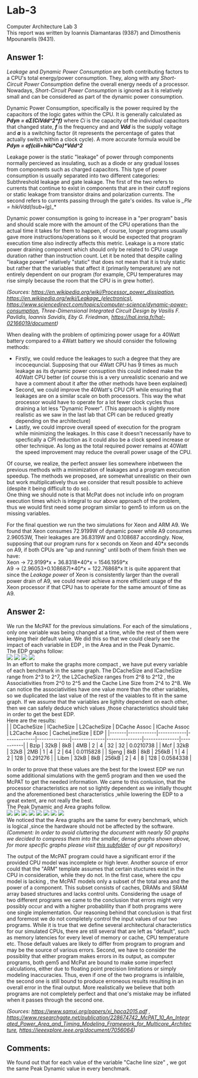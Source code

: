 # Lab-3  

Computer Architecture Lab 3  
This report was written by Ioannis Diamantaras (9387) and Dimosthenis Mpounarelis (9431).  

## Answer 1:
_Leakage_ and _Dynamic Power Consumption_ are both contributing factors to a CPU's total energy/power consumption. They, along with any _Short-Circuit Power Consumption_ define the overall energy needs of a processor. Nowadays, _Short-Circuit Power Consumption_ is ignored as it is relatively small and can be considered as part of the dynamic power consumption.  
  
Dynamic Power Consumption, specifically is the power required by the capacitors of the logic gates within the CPU. It is generally calculated as **_Pdyn = a*Σ(Ci*Vdd^2*f)_** where _Ci_ is the capacity of the individual capacitors that changed state, **_f_** is the frequency and and **_Vdd_** is the supply voltage and **_a_** is a switching factor (it represents the percentage of gates that actually switch within a clock cycle). A more accurate formula would be **_Pdyn = a*f*(ci*li+hi*ki*Co)*Vdd^2_**  
  
Leakage power is the static "leakage" of power through components normally percieved as insulating, such as a diode or any gradual losses from components such as charged capacitors. This type of power consumption is usually separated into two different categories: Subthreshold leakage and gate leakage. The first of the two refers to currents that continue to exist in components that are in their cutoff regions or static leakage from transistor drains and polarization currents. The second refers to currents passing through the gate's oxides. Its value is **_Ple = hi*ki*Vdd*(Isub+Ig)_**  
  
Dynamic power consumption is going to increase in a "per program" basis and should scale more with the amount of the CPU operations than the actual time it takes for them to happen, of course, longer programs usually gave more instructions/operations so it would be expected that program execution time also indirectly affects this metric. Leakage is a more static power draining component which should only be related to CPU usage duration rather than instruction count. Let it be noted that despite calling "leakage power" relatively "static" that does not mean that it is truly static but rather that the variables that affect it (primarily temperature) are not entirely dependent on our program (for example, CPU temperatures may rise simply because the room that the CPU is in grew hotter).

_(Sources: https://en.wikipedia.org/wiki/Processor_power_dissipation, https://en.wikipedia.org/wiki/Leakage_(electronics), https://www.sciencedirect.com/topics/computer-science/dynamic-power-consumption, Three-Dimensional Integrated Circuit Design by Vasilis F. Pavlidis, Ioannis Savidis, Eby G. Friedman, https://hal.inria.fr/hal-02166019/document)_

When dealing with the problem of optimizing power usage for a 40Watt battery compared to a 4Watt battery we should consider the following methods:  
- Firstly, we could reduce the leakages to such a degree that they are incocequncial. Supposing that our 4Watt CPU has 9 times as much leakage as its dynamic power consuption this could indeed make the 40Watt CPU better (of course this is a very unrealistic scenario and we have a comment about it after the other methods have been explained)  
- Second, we could improve the 40Watt's CPU CPI while ensuring that leakages are on a similar scale on both processors. This way the what processor would have to operate for a lot fewer clock cycles thus draining a lot less "Dynamic Power". (This approach is slightly more realistic as we saw in the last lab that CPI can be reduced greatly depending on the architecture)  
- Lastly, we could improve overall speed of execution for the program while minimizing the leakages. In this case it doesn't necessarily have to specfically a CPI reduction as it could also be a clock speed increase or other technique. As long as the total required power remains at 40Watt the speed improvement may reduce the overall power usage of the CPU.  
  
Of course, we realize, the perfect answer lies somewhere inbetween the previous methods with a minimization of leakages and a program execution speedup. The methods we proposed, are somewhat unrealistic on their own but work multiplicatively thus we consider that result possible to achieve (despite it being difficult to do so).  
One thing we should note is that McPat does not include info on program execution times which is integral to our above approach of the problem, thus we would first need some program similar to gem5 to inform us on the missing variables.

For the final question we run the two simulations for Xeon and ARM A9. We found that Xeon consumes 72.9199W of dynamic power while A9 consumes 2.96053W, Their leakages are 36.8319W and 0.108687 accordingly. Now, supposing that our program runs for x seconds on Xeon and 40\*x seconds on A9, if both CPUs are "up and running" until both of them finish then we have:  
Xeon -> 72.9199\*x + 36.8318\*40\*x = 1546.1959\*x  
A9 -> (2.96053+0.108687)\*40\*x = 122.76868\*x
It is quite apparent that since the _Leakage power_ of Xeon is consistently larger than the overall power drain of A9, we could never achieve a more efficient usage of the Xeon processor if that CPU has to operate for the same amount of time as A9.

## Answer 2:
We run the McPAT for the previous simulations. For each of the simulations , only one variable was being changed at a time, while the rest of them were keeping their default value. We did this so that we could clearly see the impact of each variable in EDP , in the Area and in the Peak Dynamic.  
The EDP graphs follow:  
![](Graphs/EDPBzip.png)
![](Graphs/EDPMcf.png)
![](Graphs/EDPSjeng.png)
![](Graphs/EDPLibm.png)  
In an effort to make the graphs more compact , we have put every variable of each benchmark in the same graph. The DCacheSize and ICacheSize range from 2^3 to 2^7, the L2CacheSize ranges from 2^8 to 2^12 , the Associativities from 2^0 to 2^5 and the Cache Line Size from 2^4 to 2^8. We can notice the associativities have one value more than the other variables, so we duplicated the last value of the rest of the vaiables to fit in the same graph.
If we assume that the variables are lighlty dependent on each other, then we can safely deduce which values ,those characteristics should take in order to get the best EDP.  
Here are the results:  
|       | DCacheSize | ICacheSize | L2CacheSize | DCache Assoc | ICache Assoc | L2Cache Assoc | CacheLineSize | EDP       |
|-------|------------|------------|-------------|--------------|--------------|---------------|---------------|-----------|
| Bzip  | 32kB       | 8kB        | 4MB         | 2            | 4            | 32            | 32            | 0.0210738 |
| Mcf   | 32kB       | 32kB       | 2MB         | 1            | 4            | 2             | 64            | 0.0115828 |
| Sjeng | 8kB        | 8kB        | 256kB       | 1            | 4            | 2             | 128           | 0.291276  |
| Libm  | 32kB       | 8kB        | 256kB       | 2            | 4            | 8             | 128           | 0.0584338 |
  
In order to prove that these values are the best for the lowest EDP we run some additional simulations with the gem5 program and then we used the McPAT to get the needed information. We came to this conlusion, that the processor characteristics are not so lightly dependent as we initially thought and the aforementioned best characteristics ,while lowering the EDP to a great extent, are not really the best.  
The Peak Dynamic and Area graphs follow.  
![](Graphs/PeakBzip.png)
![](Graphs/PeakMcf.png)
![](Graphs/PeakSjeng.png)
![](Graphs/PeakLibm.png)
![](Graphs/AreaBzip.png)
![](Graphs/AreaMcf.png)
![](Graphs/AreaSjeng.png)
![](Graphs/AreaLibm.png)  
We noticed that the Area graphs are the same for every benchmark, which is logical ,since the hardware should not be affected by the software.  
_(Comment: In order to avoid cluttering the document with nearly 50 graphs we decided to compress them into the smaller, dense graphs shown above, for more specific graphs please visit [this subfolder](https://github.com/johnarioD/Lab-3/tree/main/Graphs) of our git repository)_

The output of the McPAT program could have a significant error if the provided CPU model was incomplete or high lever. Another source of error could that the "ARM" template assumes that certain stuctures exist in the CPU in consideration, while they do not. In the first case, where the cpu model is lacking , the McPAT models only a subset of the total area and the power of a component. This subset consists of caches, DRAMs and SRAM array based structures and lacks control units. 
Considering the usage of two different programs we came to the conclusion that errors might very possibly occur and with a higher probablility than if both programs were one single implementation. Our reasoning behind that conclusion is that first and foremost we do not completely control the input values of our two programs. While it is true that we define several architectural characteristics for our simulated CPUs, there are still several that are left as "default", such as memory latencies for every level of memory or cache, CPU temperature etc. Those default values are likely to differ from program to program and may be the source of various errors. Second, we have to consider the possiblity that either program makes errors in its output, as computer programs, both gem5 and McPat are bound to make some imperfect calculations, either due to floating point precision limitations or simply modeling inaccuracies. Thus, even if one of the two programs is infalible, the second one is still bound to produce erroneous results resulting in an overall error in the final output. More realistically we believe that both programs are not completely perfect and that one's mistake may be inflated when it passes through the second one.  
  
_(Sources: https://www.samxi.org/papers/xi_hpca2015.pdf , https://www.researchgate.net/publication/228674742_McPAT_10_An_Integrated_Power_Area_and_Timing_Modeling_Framework_for_Multicore_Architecture, https://ieeexplore.ieee.org/document/7056064)_


  
## Comments:  
We found out that for each value of the variable "Cache line size" , we got the same Peak Dynamic value in every benchmark.
